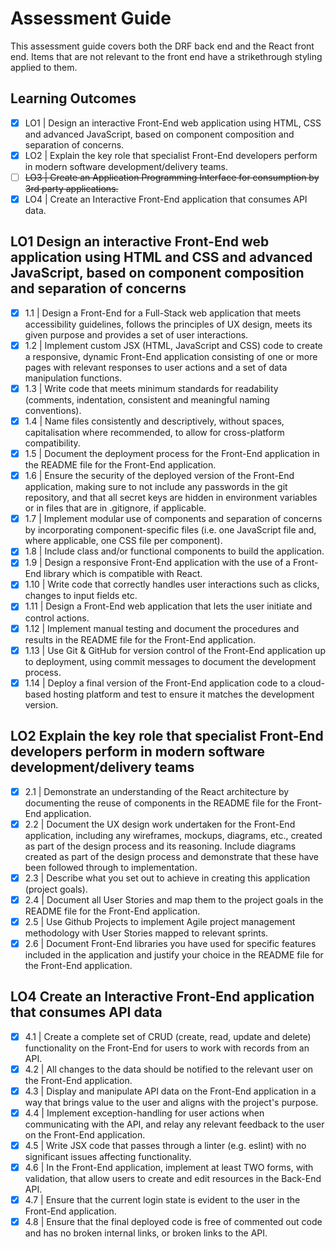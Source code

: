 # Assessment Guide

This assessment guide covers both the DRF back end and the React front end. Items that are not relevant to the front end have a strikethrough styling applied to them.

## Learning Outcomes

- [x] LO1 | Design an interactive Front-End web application using HTML, CSS and advanced JavaScript, based on component composition and separation of concerns.
- [x] LO2 | Explain the key role that specialist Front-End developers perform in modern software development/delivery teams.
- [ ] ~~LO3 | Create an Application Programming Interface for consumption by 3rd party applications.~~
- [x] LO4 | Create an Interactive Front-End application that consumes API data.

## LO1 Design an interactive Front-End web application using HTML and CSS and advanced JavaScript, based on component composition and separation of concerns

- [x] 1.1 | Design a Front-End for a Full-Stack web application that meets accessibility guidelines, follows the principles of UX design, meets its given purpose and provides a set of user interactions.
- [x] 1.2 | Implement custom JSX (HTML, JavaScript and CSS) code to create a responsive, dynamic Front-End application consisting of one or more pages with relevant responses to user actions and a set of data manipulation functions.
- [x] 1.3 | Write code that meets minimum standards for readability (comments, indentation, consistent and meaningful naming conventions).
- [x] 1.4 | Name files consistently and descriptively, without spaces, capitalisation where recommended, to allow for cross-platform compatibility.
- [x] 1.5 | Document the deployment process for the Front-End application in the README file for the Front-End application.
- [x] 1.6 | Ensure the security of the deployed version of the Front-End application, making sure to not include any passwords in the git repository, and that all secret keys are hidden in environment variables or in files that are in .gitignore, if applicable.
- [x] 1.7 | Implement modular use of components and separation of concerns by incorporating component-specific files (i.e. one JavaScript file and, where applicable, one CSS file per component).
- [x] 1.8 | Include class and/or functional components to build the application.
- [x] 1.9 | Design a responsive Front-End application with the use of a Front-End library which is compatible with React.
- [x] 1.10 | Write code that correctly handles user interactions such as clicks, changes to input fields etc.
- [x] 1.11 | Design a Front-End web application that lets the user initiate and control actions.
- [x] 1.12 | Implement manual testing and document the procedures and results in the README file for the Front-End application.
- [x] 1.13 | Use Git & GitHub for version control of the Front-End application up to deployment, using commit messages to document the development process.
- [x] 1.14 | Deploy a final version of the Front-End application code to a cloud-based hosting platform and test to ensure it matches the development version.

## LO2 Explain the key role that specialist Front-End developers perform in modern software development/delivery teams

- [x] 2.1 | Demonstrate an understanding of the React architecture by documenting the reuse of components in the README file for the Front-End application.
- [x] 2.2 | Document the UX design work undertaken for the Front-End application, including any wireframes, mockups, diagrams, etc., created as part of the design process and its reasoning. Include diagrams created as part of the design process and demonstrate that these have been followed through to implementation.
- [x] 2.3 | Describe what you set out to achieve in creating this application (project goals).
- [x] 2.4 | Document all User Stories and map them to the project goals in the README file for the Front-End application.
- [x] 2.5 | Use Github Projects to implement Agile project management methodology with User Stories mapped to relevant sprints.
- [x] 2.6 | Document Front-End libraries you have used for specific features included in the application and justify your choice in the README file for the Front-End application.

## LO4 Create an Interactive Front-End application that consumes API data

- [x] 4.1 | Create a complete set of CRUD (create, read, update and delete) functionality on the Front-End for users to work with records from an API.
- [x] 4.2 | All changes to the data should be notified to the relevant user on the Front-End application.
- [x] 4.3 | Display and manipulate API data on the Front-End application in a way that brings value to the user and aligns with the project's purpose.
- [x] 4.4 | Implement exception-handling for user actions when communicating with the API, and relay any relevant feedback to the user on the Front-End application.
- [x] 4.5 | Write JSX code that passes through a linter (e.g. eslint) with no significant issues affecting functionality.
- [x] 4.6 | In the Front-End application, implement at least TWO forms, with validation, that allow users to create and edit resources in the Back-End API.
- [x] 4.7 | Ensure that the current login state is evident to the user in the Front-End application.
- [x] 4.8 | Ensure that the final deployed code is free of commented out code and has no broken internal links, or broken links to the API.
